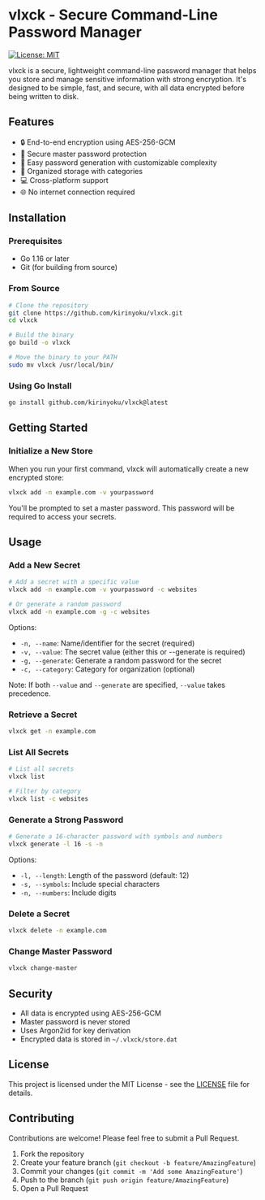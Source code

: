# vlxck - Secure Command-Line Password Manager

[![License: MIT](https://img.shields.io/badge/License-MIT-yellow.svg)](https://opensource.org/licenses/MIT)

vlxck is a secure, lightweight command-line password manager that helps you store and manage sensitive information with strong encryption. It's designed to be simple, fast, and secure, with all data encrypted before being written to disk.

## Features

- 🔒 End-to-end encryption using AES-256-GCM
- 🔑 Secure master password protection
- 🔄 Easy password generation with customizable complexity
- 📂 Organized storage with categories
- 💻 Cross-platform support
- 🌐 No internet connection required

## Installation

### Prerequisites

- Go 1.16 or later
- Git (for building from source)

### From Source

```bash
# Clone the repository
git clone https://github.com/kirinyoku/vlxck.git
cd vlxck

# Build the binary
go build -o vlxck

# Move the binary to your PATH
sudo mv vlxck /usr/local/bin/
```

### Using Go Install

```bash
go install github.com/kirinyoku/vlxck@latest
```

## Getting Started

### Initialize a New Store

When you run your first command, vlxck will automatically create a new encrypted store:

```bash
vlxck add -n example.com -v yourpassword
```

You'll be prompted to set a master password. This password will be required to access your secrets.

## Usage

### Add a New Secret

```bash
# Add a secret with a specific value
vlxck add -n example.com -v yourpassword -c websites

# Or generate a random password
vlxck add -n example.com -g -c websites
```

Options:
- `-n, --name`: Name/identifier for the secret (required)
- `-v, --value`: The secret value (either this or --generate is required)
- `-g, --generate`: Generate a random password for the secret
- `-c, --category`: Category for organization (optional)

Note: If both `--value` and `--generate` are specified, `--value` takes precedence.

### Retrieve a Secret

```bash
vlxck get -n example.com
```

### List All Secrets

```bash
# List all secrets
vlxck list

# Filter by category
vlxck list -c websites
```

### Generate a Strong Password

```bash
# Generate a 16-character password with symbols and numbers
vlxck generate -l 16 -s -n
```

Options:
- `-l, --length`: Length of the password (default: 12)
- `-s, --symbols`: Include special characters
- `-n, --numbers`: Include digits

### Delete a Secret

```bash
vlxck delete -n example.com
```

### Change Master Password

```bash
vlxck change-master
```

## Security

- All data is encrypted using AES-256-GCM
- Master password is never stored
- Uses Argon2id for key derivation
- Encrypted data is stored in `~/.vlxck/store.dat`

## License

This project is licensed under the MIT License - see the [LICENSE](LICENSE) file for details.

## Contributing

Contributions are welcome! Please feel free to submit a Pull Request.

1. Fork the repository
2. Create your feature branch (`git checkout -b feature/AmazingFeature`)
3. Commit your changes (`git commit -m 'Add some AmazingFeature'`)
4. Push to the branch (`git push origin feature/AmazingFeature`)
5. Open a Pull Request
